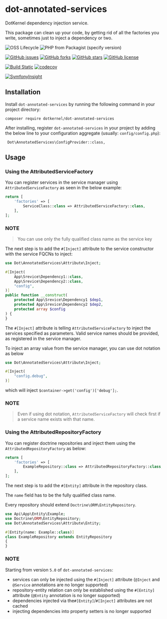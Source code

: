 # dot-annotated-services

DotKernel dependency injection service.

This package can clean up your code, by getting rid of all the factories you write, sometimes just to inject a dependency or two.

![OSS Lifecycle](https://img.shields.io/osslifecycle/dotkernel/dot-annotated-services)
![PHP from Packagist (specify version)](https://img.shields.io/packagist/php-v/dotkernel/dot-annotated-services/5.0.0)

[![GitHub issues](https://img.shields.io/github/issues/dotkernel/dot-annotated-services)](https://github.com/dotkernel/dot-annotated-services/issues)
[![GitHub forks](https://img.shields.io/github/forks/dotkernel/dot-annotated-services)](https://github.com/dotkernel/dot-annotated-services/network)
[![GitHub stars](https://img.shields.io/github/stars/dotkernel/dot-annotated-services)](https://github.com/dotkernel/dot-annotated-services/stargazers)
[![GitHub license](https://img.shields.io/github/license/dotkernel/dot-annotated-services)](https://github.com/dotkernel/dot-annotated-services/blob/5.0/LICENSE.md)

[![Build Static](https://github.com/dotkernel/dot-annotated-services/actions/workflows/static-analysis.yml/badge.svg?branch=5.0)](https://github.com/dotkernel/dot-annotated-services/actions/workflows/static-analysis.yml)
[![codecov](https://codecov.io/gh/dotkernel/dot-annotated-services/graph/badge.svg?token=ZBZDEA3LY8)](https://codecov.io/gh/dotkernel/dot-annotated-services)

[![SymfonyInsight](https://insight.symfony.com/projects/a0d7016e-fc3f-46b8-9b36-571ff060d744/big.svg)](https://insight.symfony.com/projects/a0d7016e-fc3f-46b8-9b36-571ff060d744)


## Installation

Install `dot-annotated-services` by running the following command in your project directory:

    composer require dotkernel/dot-annotated-services


After installing, register `dot-annotated-services` in your project by adding the below line to your configuration aggregate (usually: `config/config.php`):

     Dot\AnnotatedServices\ConfigProvider::class,


## Usage

### Using the AttributedServiceFactory

You can register services in the service manager using `AttributedServiceFactory` as seen in the below example:

```php
return [
    'factories' => [
        ServiceClass::class => AttributedServiceFactory::class,
    ],
];
```


### NOTE
> You can use only the fully qualified class name as the service key

The next step is to add the `#[Inject]` attribute to the service constructor with the service FQCNs to inject:

```php
use Dot\AnnotatedServices\Attribute\Inject;

#[Inject(
    App\Srevice\Dependency1::class,
    App\Srevice\Dependency2::class,
    "config",
)]
public function __construct(
    protected App\Srevice\Dependency1 $dep1,
    protected App\Srevice\Dependency2 $dep2,
    protected array $config
) {
}
```

The `#[Inject]` attribute is telling `AttributedServiceFactory` to inject the services specified as parameters.
Valid service names should be provided, as registered in the service manager.

To inject an array value from the service manager, you can use dot notation as below

```php
use Dot\AnnotatedServices\Attribute\Inject;

#[Inject(
    "config.debug",
)]
```
which will inject `$container->get('config')['debug'];`.


### NOTE 
> Even if using dot notation, `AttributedServiceFactory` will check first if a service name exists with that name.


### Using the AttributedRepositoryFactory 
You can register doctrine repositories and inject them using the `AttributedRepositoryFactory` as below:
```php
return [
    'factories' => [
        ExampleRepository::class => AttributedRepositoryFactory::class,
    ],
];
```

The next step is to add the `#[Entity]` attribute in the repository class.

The `name` field has to be the fully qualified class name.

Every repository should extend `Doctrine\ORM\EntityRepository`.
```php
use Api\App\Entity\Example;
use Doctrine\ORM\EntityRepository;
use Dot\AnnotatedServices\Attribute\Entity;

#[Entity(name: Example::class)]
class ExampleRepository extends EntityRepository
{
}
```

### NOTE
Starting from version `5.0` of `dot-annotated-services`:
- services can only be injected using the `#[Inject]` attribute (`@Inject` and `@Service` annotations are no longer supported)
- repository-entity relation can only be established using the `#[Entity]` attribute (`@Entity` annotation is no longer supported)
- dependencies injected via the`#[Entity]`/`#[Inject]` attributes are not cached
- injecting dependencies into property setters is no longer supported
